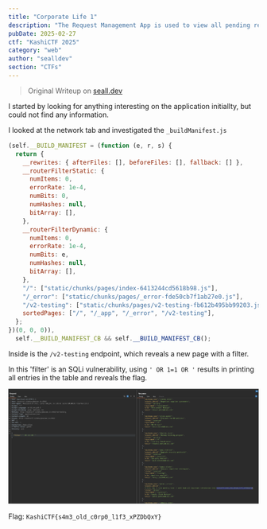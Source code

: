 ```yaml
---
title: "Corporate Life 1"
description: "The Request Management App is used to view all pending requests for each user. It’s a pretty basic website, though I heard they were working on something new. Anyway, did you know that one of the disgruntled employees shared some company secrets on the Requests Management App, but it's status was set denied before I could see it. Please find out what it was and spill the tea!"
pubDate: 2025-02-27
ctf: "KashiCTF 2025"
category: "web"
author: "sealldev"
section: "CTFs"
---
```


> Original Writeup on [seall.dev](https://seall.dev/posts/kashictf2025#corporate-life-1)

I started by looking for anything interesting on the application initiallty, but could not find any information.

I looked at the network tab and investigated the `_buildManifest.js`

```js
(self.__BUILD_MANIFEST = (function (e, r, s) {
  return {
    __rewrites: { afterFiles: [], beforeFiles: [], fallback: [] },
    __routerFilterStatic: {
      numItems: 0,
      errorRate: 1e-4,
      numBits: 0,
      numHashes: null,
      bitArray: [],
    },
    __routerFilterDynamic: {
      numItems: 0,
      errorRate: 1e-4,
      numBits: e,
      numHashes: null,
      bitArray: [],
    },
    "/": ["static/chunks/pages/index-6413244cd5618b98.js"],
    "/_error": ["static/chunks/pages/_error-fde50cb7f1ab27e0.js"],
    "/v2-testing": ["static/chunks/pages/v2-testing-fb612b495bb99203.js"],
    sortedPages: ["/", "/_app", "/_error", "/v2-testing"],
  };
})(0, 0, 0)),
  self.__BUILD_MANIFEST_CB && self.__BUILD_MANIFEST_CB();
```

Inside is the `/v2-testing` endpoint, which reveals a new page with a filter.

In this 'filter' is an SQLi vulnerability, using `' OR 1=1 OR '` results in printing all entries in the table and reveals the flag.

![corplife1.png](images/25-kashi/corplife1.png)

Flag: `KashiCTF{s4m3_old_c0rp0_l1f3_xPZDbQxY}`
